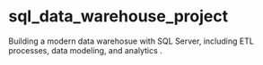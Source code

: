 # sql_data_warehouse_project
Building a modern data warehosue with SQL Server, including ETL processes, data modeling, and analytics .
